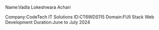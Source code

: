 Name:Vadla Lokeshwara Achari

Company:CodeTech IT Solutions
ID:CT6WDS115
Domain:FUll Stack Web Development
Duration:June to July 2024

